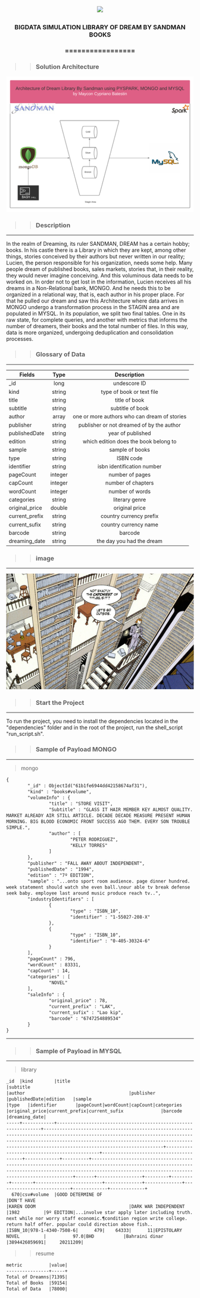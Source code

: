 <h1 align="center">
<img src="https://img.shields.io/static/v1?label=PYSQL%20POR&message=MAYCON%20BATESTIN&color=7159c1&style=flat-square&logo=ghost"/>


<h3> <p align="center">BIGDATA SIMULATION LIBRARY OF DREAM BY SANDMAN BOOKS </p> </h3>
<h3> <p align="center"> ================= </p> </h3>

>> <h3> Solution Architecture </h3>

![delta](img/draw.png)




>> <h3> Description </h3>
-------------------------

<p> In the realm of Dreaming, its ruler SANDMAN, DREAM has a certain hobby; books.
In his castle there is a Library in which they are kept, among other things,
stories conceived by their authors but never written in our reality;
Lucien, the person responsible for his organization, needs some help.
Many people dream of published books, sales markets, stories that, in their reality,
they would never imagine conceiving. And this voluminous data needs to be worked on.
In order not to get lost in the information, Lucien receives all his dreams in a Non-Relational bank, MONGO.
And he needs this to be organized in a relational way, that is, each author in his proper place.
For that he pulled our dream and saw this Architecture where data arrives in MONGO
undergo a transformation process in the STAGIN area and are populated in MYSQL.
In its population, we split two final tables.
One in its raw state, for complete queries, and another with metrics that informs the number of dreamers, their books and the total number of files.
In this way, data is more organized, undergoing deduplication and consolidation processes.</p>

>> <h3> Glossary of Data </h3>
------------------------------

Fields	                                                  | Type  	  |    Description                              |
----------------------------------------------------------|:---------:|:-------------------------------------------:|
_id                          							  |long 	  | undescore ID                                |
kind													  |string     | type of book or text file                   |
title													  |string     | title of book	                            |
subtitle												  |string     | subtitle of book                            |
author													  |array      | one or more authors who can dream of stories|
publisher												  |string     | publisher or not dreamed of by the author   |
publishedDate											  |string     | year of published                           |
edition  												  |string     | which edition does the book belong to       |
sample													  |string     | sample of books	                            |
type	     											  |string     | ISBN code	                                |
identifier 												  |string     | isbn identification number                  |
pageCount												  |integer    | number of pages		                        |
capCount												  |integer    | number of chapters			                |
wordCount		   										  |integer    | number of words							    |
categories		  										  |string     | literary genre                              |
original_price 											  |double     | original price                			    |
current_prefix  										  |string     | country currency prefix                     |
current_sufix											  |string     | country currency name					    |
barcode            										  |string     | barcode	                                    |
dreaming_date                     	    				  |string     | the day you had the dream                   |

>> <h3> image </h3>
-----------------------------------
![delta](img/library.jpg)


>> <h3> Start the Project </h3>
-------------------------

<p> To run the project, you need to install the dependencies located in the "dependencies" folder and in the root of the project, run the shell_script "run_script.sh". </p>


>> <h3> Sample of Payload MONGO </h3>
-------------------------
> mongo
```
{
        "_id" : ObjectId("61b1fe6944dd42158674af31"),
        "kind" : "books#volume",
        "volumeInfo" : {
                "title" : "STORE VISIT",
                "Subtitle" : "GLASS IT HAIR MEMBER KEY ALMOST QUALITY. MARKET ALREADY AIR STILL ARTICLE. DECADE DECADE MEASURE PRESENT HUMAN MORNING. BIG BLOOD ECONOMIC FRONT SUCCESS AGO THEM. EVERY SON TROUBLE SIMPLE.",
                "author" : [
                        "PETER RODRIGUEZ",
                        "KELLY TORRES"
                ]
        },
        "publisher" : "FALL AWAY ABOUT INDEPENDENT",
        "publishedDate" : "1994",
        "edition" : "7º EDITION",
        "sample" : "...onto sport room audience. page dinner hundred. week statement should watch she even ball.\nour able tv break defense seek baby. employee last around music produce reach tv..",
        "industryIdentifiers" : [
                {
                        "type" : "ISBN_10",
                        "identifier" : "1-55027-208-X"
                },
                {
                        "type" : "ISBN_10",
                        "identifier" : "0-405-30324-6"
                }
        ],
        "pageCount" : 796,
        "wordCount" : 83331,
        "capCount" : 14,
        "categories" : [
                "NOVEL"
        ],
        "saleInfo" : {
                "original_price" : 78,
                "current_prefix" : "LAK",
                "current_sufix" : "Lao kip",
                "barcode" : "6747254889534"
        }
}
```


----------------------------------------------
>> <h3> Sample of Payload in MYSQL </h3>
-------------------------
> library

```
_id  |kind        |title                                                           |subtitle                                                                                                                                                                                                                                                       |author                                       |publisher                               |publishedDate|edition   |sample                                                                                                                                                                                                     |type   |identifier       |pageCount|wordCount|capCount|categories               |original_price|current_prefix|current_sufix              |barcode      |dreaming_date|
-----+------------+----------------------------------------------------------------+---------------------------------------------------------------------------------------------------------------------------------------------------------------------------------------------------------------------------------------------------------------+---------------------------------------------+----------------------------------------+-------------+----------+-----------------------------------------------------------------------------------------------------------------------------------------------------------------------------------------------------------+-------+-----------------+---------+---------+--------+-------------------------+--------------+--------------+---------------------------+-------------+-------------+
  670|csv#volume  |GOOD DETERMINE OF                                               |DON'T HAVE                                                                                                                                                                                                                                                     |KAREN ODOM                                   |DARK WAR INDEPENDENT                    |1982         |9º EDITION|...involve star apply later including truth. next while nor worry staff economic.¶condition region write college. return half offer. popular could direction above fish..                                  |ISBN_10|978-1-4340-7508-6|      479|    64333|      11|EPISTOLARY NOVEL         |          97.0|BHD           |Bahraini dinar             |3894426059691|     20211209|

```
>> resume

```
metric          |value|
----------------+-----+
Total of Dreamns|71395|
Total of Books  |59154|
Total of Data   |78000|
```